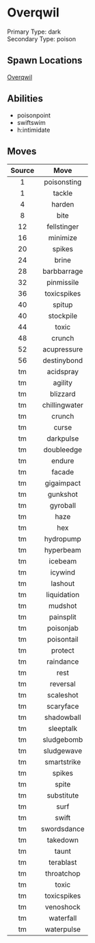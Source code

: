 # Overqwil  
Primary Type: dark  
Secondary Type: poison  
  
## Spawn Locations  
[Overqwil](/data/spawn_presets/overqwil.md)  
  
## Abilities  
  * poisonpoint
  * swiftswim
  * h:intimidate
  
  
## Moves  
  
| Source | Move |  
|:---:|:---:|  
| 1 | poisonsting |  
| 1 | tackle |  
| 4 | harden |  
| 8 | bite |  
| 12 | fellstinger |  
| 16 | minimize |  
| 20 | spikes |  
| 24 | brine |  
| 28 | barbbarrage |  
| 32 | pinmissile |  
| 36 | toxicspikes |  
| 40 | spitup |  
| 40 | stockpile |  
| 44 | toxic |  
| 48 | crunch |  
| 52 | acupressure |  
| 56 | destinybond |  
| tm | acidspray |  
| tm | agility |  
| tm | blizzard |  
| tm | chillingwater |  
| tm | crunch |  
| tm | curse |  
| tm | darkpulse |  
| tm | doubleedge |  
| tm | endure |  
| tm | facade |  
| tm | gigaimpact |  
| tm | gunkshot |  
| tm | gyroball |  
| tm | haze |  
| tm | hex |  
| tm | hydropump |  
| tm | hyperbeam |  
| tm | icebeam |  
| tm | icywind |  
| tm | lashout |  
| tm | liquidation |  
| tm | mudshot |  
| tm | painsplit |  
| tm | poisonjab |  
| tm | poisontail |  
| tm | protect |  
| tm | raindance |  
| tm | rest |  
| tm | reversal |  
| tm | scaleshot |  
| tm | scaryface |  
| tm | shadowball |  
| tm | sleeptalk |  
| tm | sludgebomb |  
| tm | sludgewave |  
| tm | smartstrike |  
| tm | spikes |  
| tm | spite |  
| tm | substitute |  
| tm | surf |  
| tm | swift |  
| tm | swordsdance |  
| tm | takedown |  
| tm | taunt |  
| tm | terablast |  
| tm | throatchop |  
| tm | toxic |  
| tm | toxicspikes |  
| tm | venoshock |  
| tm | waterfall |  
| tm | waterpulse |  
  
